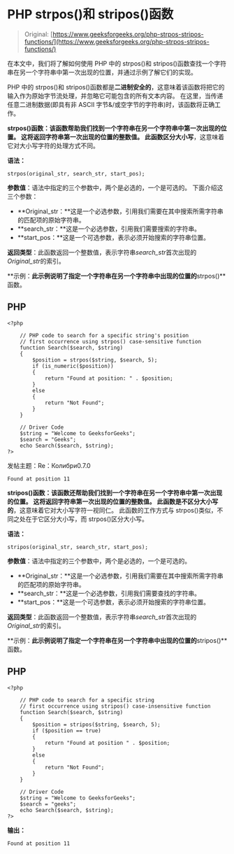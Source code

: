 # PHP strpos()和 stripos()函数

> Original: [https://www.geeksforgeeks.org/php-strpos-stripos-functions/](https://www.geeksforgeeks.org/php-strpos-stripos-functions/)

在本文中，我们将了解如何使用 PHP 中的 strpos()和 stripos()函数查找一个字符串在另一个字符串中第一次出现的位置，并通过示例了解它们的实现。

PHP 中的 strpos()和 stripos()函数都是**二进制安全的**，这意味着该函数将把它的输入作为原始字节流处理，并忽略它可能包含的所有文本内容。 在这里，当传递任意二进制数据(即具有非 ASCII 字节&/或空字节的字符串)时，该函数将正确工作。

**strpos()函数：**该函数帮助我们找到一个字符串在另一个字符串中第一次出现的位置。 这将返回字符串第一次出现的位置的整数值。 此函数区分**大小写**，这意味着它对大小写字符的处理方式不同。

**语法：**

```
strpos(original_str, search_str, start_pos);
```

**参数值**：语法中指定的三个参数中，两个是必选的，一个是可选的。 下面介绍这三个参数：

*   **Original_str：**这是一个必选参数，引用我们需要在其中搜索所需字符串的匹配项的原始字符串。
*   **search_str：**这是一个必选参数，引用我们需要搜索的字符串。
*   **start_pos：**这是一个可选参数，表示必须开始搜索的字符串位置。

**返回类型**：此函数返回一个整数值，表示字符串*search_str*首次出现的*Original_str*的索引。

**示例：**此示例说明了指定一个字符串在另一个字符串中出现的位置的**strpos()**函数。

## PHP

```
<?php

    // PHP code to search for a specific string's position
    // first occurrence using strpos() case-sensitive function
    function Search($search, $string)
    {
        $position = strpos($string, $search, 5);
        if (is_numeric($position))
        {
            return "Found at position: " . $position;
        }
        else
        {
            return "Not Found";
        }
    }

    // Driver Code
    $string = "Welcome to GeeksforGeeks";
    $search = "Geeks";
    echo Search($search, $string);
?>
```

发帖主题：Re：Колибри0.7.0

```
Found at position 11
```

**stripos()函数：**该函数还帮助我们找到一个字符串在另一个字符串中第一次出现的位置。 这将返回字符串第一次出现的位置的整数值。 此函数是**不区分大小写的**，这意味着它对大小写字符一视同仁。 此函数的工作方式与 strpos()类似，不同之处在于它区分大小写，而 strpos()区分大小写。

**语法：**

```
stripos(original_str, search_str, start_pos);
```

**参数值**：语法中指定的三个参数中，两个是必选的，一个是可选的。

*   **Original_str：**这是一个必选参数，引用我们需要在其中搜索所需字符串的匹配项的原始字符串。
*   **search_str：**这是一个必选参数，引用我们需要查找的字符串。
*   **start_pos：**这是一个可选参数，表示必须开始搜索的字符串位置。

**返回类型**：此函数返回一个整数值，表示字符串*search_str*首次出现的*Original_str*的索引。

**示例：**此示例说明了指定一个字符串在另一个字符串中出现的位置的**stripos()**函数。

## PHP

```
<?php

    // PHP code to search for a specific string
    // first occurrence using stripos() case-insensitive function
    function Search($search, $string)
    {
        $position = stripos($string, $search, 5);
        if ($position == true)
        {
            return "Found at position " . $position;
        }
        else
        {
            return "Not Found";
        }
    }

    // Driver Code
    $string = "Welcome to GeeksforGeeks";
    $search = "geeks";
    echo Search($search, $string);
?>
```

**输出：**

```
Found at position 11
```